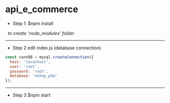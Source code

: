 # api_e_commerce

* Step 1:
$npm install

&nbsp;
*to create 'node_modules' folder*

---

* Step 2
edit index.js (database connection)
````js
const connDB = mysql.createConnection({
  host: 'localhost',
  user: 'root',
  password: 'root',
  database: 'eshop_pkm'
});
````

---

* Step 3
$npm start